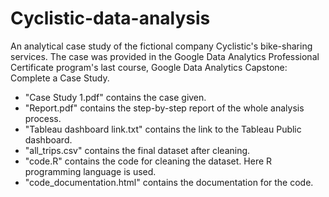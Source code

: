 # Cyclistic-data-analysis

An analytical case study of the fictional company Cyclistic's bike-sharing services. The case was provided in the Google Data Analytics Professional Certificate program's last course, Google Data Analytics Capstone: Complete a Case Study.

* "Case Study 1.pdf" contains the case given.
* "Report.pdf" contains the step-by-step report of the whole analysis process.
* "Tableau dashboard link.txt" contains the link to the Tableau Public dashboard.
* "all_trips.csv" contains the final dataset after cleaning.
* "code.R" contains the code for cleaning the dataset. Here R programming language is used.
* "code_documentation.html" contains the documentation for the code.
